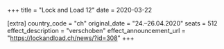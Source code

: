+++
title = "Lock and Load 12"
date = 2020-03-22

[extra]
country_code = "ch"
original_date = "24.–26.04.2020"
seats = 512
effect_description = "verschoben"
effect_announcement_url = "https://lockandload.ch/news/?id=308"
+++
